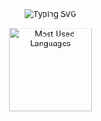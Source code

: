 <!-- Minimalist, Modern, and Clean GitHub Profile README -->

<div align="center">
  <!-- Typing Animation (blue text) -->
  <img
    src="https://readme-typing-svg.herokuapp.com?font=Fira+Code&size=25&pause=1000&color=2C90FF&center=true&vCenter=true&width=435&lines=Minimal.+Modern.+Clean."
    alt="Typing SVG"
  />
</div>

<br />

<!-- Most Used Languages (transparent theme, hides border) -->
<div align="center">
  <img
    src="https://github-readme-stats.vercel.app/api/top-langs/?username=stefanrotari99i&layout=compact&langs_count=5&theme=transparent&hide_border=true"
    alt="Most Used Languages"
    height="150"
  />
</div>
